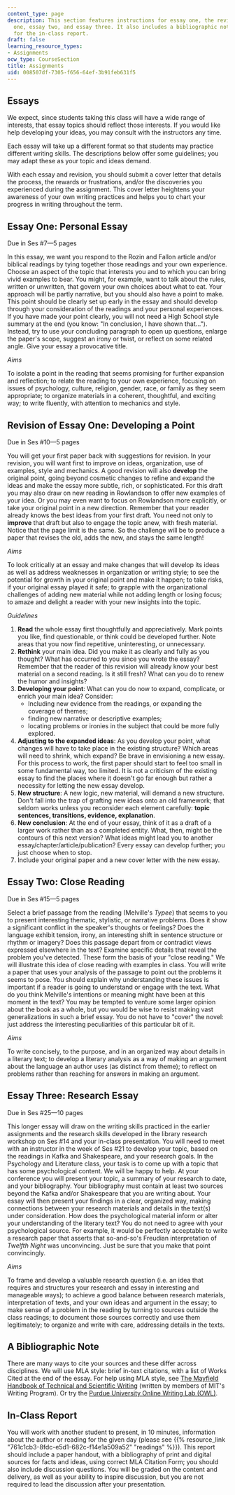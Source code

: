 ```yaml
---
content_type: page
description: This section features instructions for essay one, the revision of essay
  one, essay two, and essay three. It also includes a bibliographic note and guidelines
  for the in-class report.
draft: false
learning_resource_types:
- Assignments
ocw_type: CourseSection
title: Assignments
uid: 008507df-7305-f656-64ef-3b91feb631f5
---
```

## Essays

We expect, since students taking this class will have a wide range of interests, that essay topics should reflect those interests. If you would like help developing your ideas, you may consult with the instructors any time.

Each essay will take up a different format so that students may practice different writing skills. The descriptions below offer some guidelines; you may adapt these as your topic and ideas demand.

With each essay and revision, you should submit a cover letter that details the process, the rewards or frustrations, and/or the discoveries you experienced during the assignment. This cover letter heightens your awareness of your own writing practices and helps you to chart your progress in writing throughout the term.

## Essay One: Personal Essay

Due in Ses #7—5 pages

In this essay, we want you respond to the Rozin and Fallon article and/or biblical readings by tying together those readings and your own experience. Choose an aspect of the topic that interests you and to which you can bring vivid examples to bear. You might, for example, want to talk about the rules, written or unwritten, that govern your own choices about what to eat. Your approach will be partly narrative, but you should also have a point to make. This point should be clearly set up early in the essay and should develop through your consideration of the readings and your personal experiences. If you have made your point clearly, you will not need a High School style summary at the end (you know: "In conclusion, I have shown that…"). Instead, try to use your concluding paragraph to open up questions, enlarge the paper's scope, suggest an irony or twist, or reflect on some related angle. Give your essay a provocative title.

*Aims*

To isolate a point in the reading that seems promising for further expansion and reflection; to relate the reading to your own experience, focusing on issues of psychology, culture, religion, gender, race, or family as they seem appropriate; to organize materials in a coherent, thoughtful, and exciting way; to write fluently, with attention to mechanics and style.

## Revision of Essay One: Developing a Point

Due in Ses #10—5 pages

You will get your first paper back with suggestions for revision. In your revision, you will want first to improve on ideas, organization, use of examples, style and mechanics. A good revision will also **develop** the original point, going beyond cosmetic changes to refine and expand the ideas and make the essay more subtle, rich, or sophisticated. For this draft you may also draw on new reading in Rowlandson to offer new examples of your idea. Or you may even want to focus on Rowlandson more explicitly, or take your original point in a new direction. Remember that your reader already knows the best ideas from your first draft. You need not only to **improve** that draft but also to engage the topic anew, with fresh material. Notice that the page limit is the same. So the challenge will be to produce a paper that revises the old, adds the new, and stays the same length!

*Aims*

To look critically at an essay and make changes that will develop its ideas as well as address weaknesses in organization or writing style; to see the potential for growth in your original point and make it happen; to take risks, if your original essay played it safe; to grapple with the organizational challenges of adding new material while not adding length or losing focus; to amaze and delight a reader with your new insights into the topic.

*Guidelines*

1. **Read** the whole essay first thoughtfully and appreciatively. Mark points you like, find questionable, or think could be developed further. Note areas that you now find repetitive, uninteresting, or unnecessary.
2. **Rethink** your main idea. Did you make it as clearly and fully as you thought? What has occurred to you since you wrote the essay? Remember that the reader of this revision will already know your best material on a second reading. Is it still fresh? What can you do to renew the humor and insights?
3. **Developing your point**: What can you do now to expand, complicate, or enrich your main idea? Consider:
    - Including new evidence from the readings, or expanding the coverage of themes;
    - finding new narrative or descriptive examples;
    - locating problems or ironies in the subject that could be more fully explored.
4. **Adjusting to the expanded ideas**: As you develop your point, what changes will have to take place in the existing structure? Which areas will need to shrink, which expand? Be brave in envisioning a new essay. For this process to work, the first paper should start to feel too small in some fundamental way, too limited. It is not a criticism of the existing essay to find the places where it doesn't go far enough but rather a necessity for letting the new essay develop.
5. **New structure**: A new logic, new material, will demand a new structure. Don't fall into the trap of grafting new ideas onto an old framework; that seldom works unless you reconsider each element carefully: **topic sentences, transitions, evidence, explanation**.
6. **New conclusion**: At the end of your essay, think of it as a draft of a larger work rather than as a completed entity. What, then, might be the contours of this next version? What ideas might lead you to another essay/chapter/article/publication? Every essay can develop further; you just choose when to stop.
7. Include your original paper and a new cover letter with the new essay.

## Essay Two: Close Reading

Due in Ses #15—5 pages

Select a brief passage from the reading (Melville's *Typee*) that seems to you to present interesting thematic, stylistic, or narrative problems. Does it show a significant conflict in the speaker's thoughts or feelings? Does the language exhibit tension, irony, an interesting shift in sentence structure or rhythm or imagery? Does this passage depart from or contradict views expressed elsewhere in the text? Examine specific details that reveal the problem you've detected. These form the basis of your "close reading." We will illustrate this idea of close reading with examples in class. You will write a paper that uses your analysis of the passage to point out the problems it seems to pose. You should explain why understanding these issues is important if a reader is going to understand or engage with the text. What do you think Melville's intentions or meaning might have been at this moment in the text? You may be tempted to venture some larger opinion about the book as a whole, but you would be wise to resist making vast generalizations in such a brief essay. You do not have to "cover" the novel: just address the interesting peculiarities of this particular bit of it.

*Aims*

To write concisely, to the purpose, and in an organized way about details in a literary text; to develop a literary analysis as a way of making an argument about the language an author uses (as distinct from theme); to reflect on problems rather than reaching for answers in making an argument.

## Essay Three: Research Essay

Due in Ses #25—10 pages

This longer essay will draw on the writing skills practiced in the earlier assignments and the research skills developed in the library research workshop on Ses #14 and your in-class presentation. You will need to meet with an instructor in the week of Ses #21 to develop your topic, based on the readings in Kafka and Shakespeare, and your research goals. In the Psychology and Literature class, your task is to come up with a topic that has some psychological content. We will be happy to help. At your conference you will present your topic, a summary of your research to date, and your bibliography. Your bibliography must contain at least two sources beyond the Kafka and/or Shakespeare that you are writing about. Your essay will then present your findings in a clear, organized way, making connections between your research materials and details in the text(s) under consideration. How does the psychological material inform or alter your understanding of the literary text? You do not need to agree with your psychological source. For example, it would be perfectly acceptable to write a research paper that asserts that so-and-so's Freudian interpretation of *Twelfth Night* was unconvincing. Just be sure that you make that point convincingly.

*Aims*

To frame and develop a valuable research question (i.e. an idea that requires and structures your research and essay in interesting and manageable ways); to achieve a good balance between research materials, interpretation of texts, and your own ideas and argument in the essay; to make sense of a problem in the reading by turning to sources outside the class readings; to document those sources correctly and use them legitimately; to organize and write with care, addressing details in the texts.

## A Bibliographic Note

There are many ways to cite your sources and these differ across disciplines. We will use MLA style: brief in-text citations, with a list of Works Cited at the end of the essay. For help using MLA style, see [The Mayfield Handbook of Technical and Scientific Writing](http://www.mhhe.com/mayfieldpub/tsw/doc-mla.htm) (written by members of MIT's Writing Program). Or try the [Purdue University Online Writing Lab (OWL)](http://owl.english.purdue.edu/owl/resource/557/01/).

## In-Class Report

You will work with another student to present, in 10 minutes, information about the author or reading for the given day (please see {{% resource_link "761c1cb3-8fdc-e5d1-682c-f14e1a509a52" "readings" %}}). This report should include a paper handout, with a bibliography of print and digital sources for facts and ideas, using correct MLA Citation Form; you should also include discussion questions. You will be graded on the content and delivery, as well as your ability to inspire discussion, but you are not required to lead the discussion after your presentation.